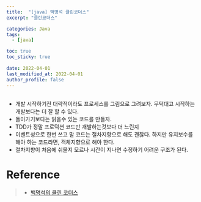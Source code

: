 ```yaml
---
title:  "[java] 백명석 클린코더스"
excerpt: "클린코더스"

categories: Java
tags:
  - [java]

toc: true
toc_sticky: true
 
date: 2022-04-01
last_modified_at: 2022-04-01
author_profile: false     
---
```


##

 - 개발 시작하기전 대략적이라도 프로세스를 그림으로 그려보자. 무턱대고 시작하는 개발보다는 더 잘 할 수 있다.
 - 돌아가기보다는 읽을수 있는 코드를 만들자.
 - TDD가 정말 프로덕션 코드만 개발하는것보다 더 느린지
 - 이벤트성으로 한번 쓰고 말 코드는 절차지향으로 해도 괜찮다. 
 하지만 유지보수를 해야 하는 코드라면, 객체지향으로 해야 한다.
 - 절차지향이 처음에 쉬울지 모르나 시간이 지나면 수정하기 어려운 구조가 된다.

# Reference

> - [백명석의 클린 코더스](https://)
